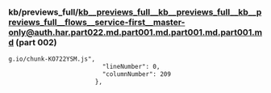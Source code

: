 ### kb/previews_full/kb__previews_full__kb__previews_full__kb__previews_full__flows__service-first__master-only@auth.har.part022.md.part001.md.part001.md.part001.md (part 002)

```md
g.io/chunk-KO722YSM.js",
                          "lineNumber": 0,
                          "columnNumber": 209
                        },
            
```

```
